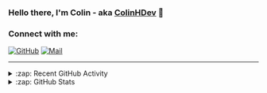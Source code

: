 ### Hello there, I'm Colin - aka [ColinHDev](https://github.com/ColinHDev) 👋

### Connect with me:

<a href="https://github.com/ColinHDev"><img src="https://img.icons8.com/bubbles/60/000000/github.png" alt="GitHub"/></a>
<a href="mailto:colinheidfeld@gmail.com"><img src="https://img.icons8.com/bubbles/60/000000/gmail-new.png" alt="Mail"/></a>


---


<details>
  <summary>:zap: Recent GitHub Activity</summary>

<!--START_SECTION:activity-->
1. 🎉 Merged PR [#2041](https://github.com/OpenEnergyPlatform/ontology/pull/2041) in [OpenEnergyPlatform/ontology](https://github.com/OpenEnergyPlatform/ontology)
2. 🗣 Commented on [#2048](https://github.com/OpenEnergyPlatform/ontology/issues/2048#issuecomment-2835811692) in [OpenEnergyPlatform/ontology](https://github.com/OpenEnergyPlatform/ontology)
3. 🗣 Commented on [#2050](https://github.com/OpenEnergyPlatform/ontology/pull/2050#issuecomment-2835720152) in [OpenEnergyPlatform/ontology](https://github.com/OpenEnergyPlatform/ontology)
4. 🗣 Commented on [#2048](https://github.com/OpenEnergyPlatform/ontology/issues/2048#issuecomment-2821373347) in [OpenEnergyPlatform/ontology](https://github.com/OpenEnergyPlatform/ontology)
5. ❗ Opened issue [#654](https://github.com/CommonCoreOntology/CommonCoreOntologies/issues/654) in [CommonCoreOntology/CommonCoreOntologies](https://github.com/CommonCoreOntology/CommonCoreOntologies)
6. 💪 Opened PR [#2050](https://github.com/OpenEnergyPlatform/ontology/pull/2050) in [OpenEnergyPlatform/ontology](https://github.com/OpenEnergyPlatform/ontology)
7. ❗ Opened issue [#2049](https://github.com/OpenEnergyPlatform/ontology/issues/2049) in [OpenEnergyPlatform/ontology](https://github.com/OpenEnergyPlatform/ontology)
8. 🗣 Commented on [#2044](https://github.com/OpenEnergyPlatform/ontology/issues/2044#issuecomment-2819458668) in [OpenEnergyPlatform/ontology](https://github.com/OpenEnergyPlatform/ontology)
9. ❗ Opened issue [#2048](https://github.com/OpenEnergyPlatform/ontology/issues/2048) in [OpenEnergyPlatform/ontology](https://github.com/OpenEnergyPlatform/ontology)
10. 🗣 Commented on [#1960](https://github.com/OpenEnergyPlatform/ontology/issues/1960#issuecomment-2803299626) in [OpenEnergyPlatform/ontology](https://github.com/OpenEnergyPlatform/ontology)
<!--END_SECTION:activity-->

</details>

<details>
  <summary>:zap: GitHub Stats</summary>

  <img alt="ColinHDev's GitHub Stats" src="https://github-readme-stats.vercel.app/api?username=ColinHDev&theme=dark&count_private=true&show_icons=true&hide_rank=true&include_all_commits=true" />
  <img alt="ColinHDev's GitHub Stats" src="https://github-readme-stats.vercel.app/api/top-langs/?username=ColinHDev&theme=dark&show_icons=true" />
  <img alt="ColinHDev's GitHub Stats" src="https://github-profile-trophy.vercel.app/?username=ColinHDev&theme=darkhub" />

</details>
